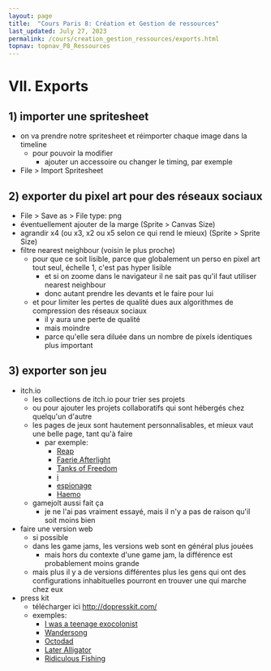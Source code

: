 ```yaml
---
layout: page
title:  "Cours Paris 8: Création et Gestion de ressources"
last_updated: July 27, 2023
permalink: /cours/creation_gestion_ressources/exports.html
topnav: topnav_P8_Ressources
---  
```


# VII. Exports
## 1) importer une spritesheet
- on va prendre notre spritesheet et réimporter chaque image dans la timeline
    - pour pouvoir la modifier
        - ajouter un accessoire ou changer le timing, par exemple
- File > Import Spritesheet

## 2) exporter du pixel art pour des réseaux sociaux
- File > Save as > File type: png
- éventuellement ajouter de la marge (Sprite > Canvas Size)
- agrandir x4 (ou x3, x2 ou x5 selon ce qui rend le mieux) (Sprite > Sprite Size)
- filtre nearest neighbour (voisin le plus proche)
    - pour que ce soit lisible, parce que globalement un perso en pixel art tout seul, échelle 1, c'est pas hyper lisible
        - et si on zoome dans le navigateur il ne sait pas qu'il faut utiliser nearest neighbour
        - donc autant prendre les devants et le faire pour lui
    - et pour limiter les pertes de qualité dues aux algorithmes de compression des réseaux sociaux
        - il y aura une perte de qualité
        - mais moindre
        - parce qu'elle sera diluée dans un nombre de pixels identiques plus important

## 3) exporter son jeu
- itch.io
    - les collections de itch.io pour trier ses projets
    - ou pour ajouter les projets collaboratifs qui sont hébergés chez quelqu'un d'autre
    - les pages de jeux sont hautement personnalisables, et mieux vaut une belle page, tant qu'à faire
        - par exemple:
            - [Reap](https://managore.itch.io/reap)
            - [Faerie Afterlight](https://claygamestudio.itch.io/faerie-afterlight)
            - [Tanks of Freedom](https://w84death.itch.io/tanks-of-freedom)
            - [i](https://vltrauiolet.itch.io/i)
            - [espionage](https://momeka.itch.io/espionage)
            - [Haemo](https://managore.itch.io/haemo)
    - gamejolt aussi fait ça
        - je ne l'ai pas vraiment essayé, mais il n'y a pas de raison qu'il soit moins bien
- faire une version web
    - si possible
    - dans les game jams, les versions web sont en général plus jouées
        - mais hors du contexte d'une game jam, la différence est probablement moins grande
    - mais plus il y a de versions différentes plus les gens qui ont des configurations inhabituelles pourront en trouver une qui marche chez eux
- press kit
    - télécharger ici <http://dopresskit.com/>
    - exemples:
        - [I was a teenage exocolonist](http://northwaygames.com/presskit/sheet.php?p=exocolonist#projects)
        - [Wandersong](http://greg.style/press/sheet.php?p=wandersong)
        - [Octodad](https://younghorsesgames.com/press/sheet.php?p=octodad_dadliest_catch)
        - [Later Alligator](https://press.pillowfight.io/later_alligator/index.html)
        - [Ridiculous Fishing](https://www.vlambeer.com/press/sheet.php?p=Ridiculous_Fishing)
